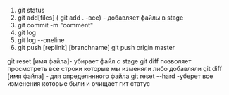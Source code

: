 1. git status
2. git add[files] ( git add . -все) - добавляет файлы в stage
3. git commit -m "comment"
4. git log
5. git log --oneline
6. git push [replink] [branchname] git push origin master


git reset [имя файла]- убирает файл с stage
git diff позволяет просмотреть все строки которые мы изменяли либо добавляли
git diff [имя файла] - для определннного файла
git reset --hard  -уберет все изменения которые были и очищает гит статус